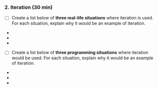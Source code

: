 ### 2. Iteration (30 min)

- [ ] Create a list below of **three real-life situations** where iteration is used. For each situation, explain why it would be an example of iteration.
- 
- 
- 

- [ ] Create a list below of **three programming situations** where iteration would be used. For each situation, explain why it would be an example of iteration.
- 
- 
- 
